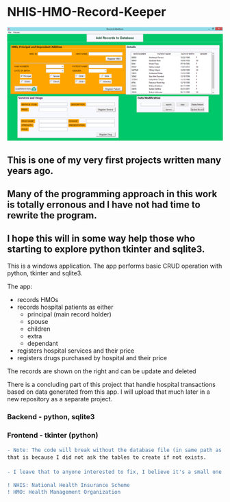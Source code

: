 # NHIS-HMO-Record-Keeper
![alt text](/scrnshot.png?raw=true)
## This is one of my very first projects written many years ago.
## Many of the programming approach in this work is totally erronous and I have not had time to rewrite the program.
## I hope this will in some way help those who starting to explore python tkinter and sqlite3.

This is a windows application.
The app performs basic CRUD operation with python, tkinter and sqlite3.

The app:
- records HMOs
- records hospital patients as either 
    - principal (main record holder)
    - spouse
    - children
    - extra
    - dependant
- registers hospital services and their price
- registers drugs purchased by hospital and their price

The records are shown on the right and can be update and deleted

There is a concluding part of this project that handle hospital transactions based on data generated
from this app. I will upload that much later in a new repository as a separate project.

### Backend - python, sqlite3
### Frontend - tkinter (python)

```diff
- Note: The code will break without the database file (in same path as addrecord.py);  
that is because I did not ask the tables to create if not exists.

- I leave that to anyone interested to fix, I believe it's a small one
```

```diff
! NHIS: National Health Insurance Scheme
! HMO: Health Management Organization
```


